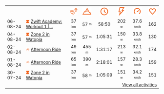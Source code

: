 <table>
    <tr>
        <th></th>
        <th></th>
        <th align="center"><img src="https://raw.githubusercontent.com/robiningelbrecht/strava-activities/master/public/distance.svg" width="30" alt="distance" title="distance"/></th>
        <th align="center"><img src="https://raw.githubusercontent.com/robiningelbrecht/strava-activities/master/public/elevation.svg" width="30" alt="elevation" title="elevation"/></th>
        <th align="center"><img src="https://raw.githubusercontent.com/robiningelbrecht/strava-activities/master/public/time.svg" width="30" alt="time" title="time"/></th>
        <th align="center"><img src="https://raw.githubusercontent.com/robiningelbrecht/strava-activities/master/public/average-watt.svg" width="30" alt="average watts" title="average watts"/></th>
        <th align="center"><img src="https://raw.githubusercontent.com/robiningelbrecht/strava-activities/master/public/average-speed.svg" width="30" alt="average speed" title="average speed"/></th>
        <th align="center"><img src="https://raw.githubusercontent.com/robiningelbrecht/strava-activities/master/public/heart-rate.svg" width="30" alt="average heart rate" title="average heart rate"/></th>
    </tr>
            <tr>
            <td>06-08-24</td>
            <td>
                                <img src="https://raw.githubusercontent.com/robiningelbrecht/strava-activities/master/public/activity-virtual-ride-zwift.svg" width="12" alt="Zwift Academy: Workout 1 | Pro Potential Prologue in Watopia" title="Zwift Academy: Workout 1 | Pro Potential Prologue in Watopia"/>
<a href="https://www.strava.com/activities/12078640459" title="Kcal: 680 | Gear: None ">Zwift Academy: Workout 1 |...</a>
            </td>
            <td align="center">37 <sup><sub>km</sub></sup></td>
            <td align="center">57 <sup><sub>m</sub></sup></td>
            <td align="center">58:50</td>
            <td align="center">202 <sup><sub>w</sub></sup></td>
            <td align="center">37.6 <sup><sub>km/h</sub></sup></td>
            <td align="center">162</td>
        </tr>
            <tr>
            <td>04-08-24</td>
            <td>
                                <img src="https://raw.githubusercontent.com/robiningelbrecht/strava-activities/master/public/activity-virtual-ride-zwift.svg" width="12" alt="Zone 2 in Watopia" title="Zone 2 in Watopia"/>
<a href="https://www.strava.com/activities/12061136374" title="Kcal: 565 | Gear: None ">Zone 2 in Watopia</a>
            </td>
            <td align="center">37 <sup><sub>km</sub></sup></td>
            <td align="center">57 <sup><sub>m</sub></sup></td>
            <td align="center">1:05:31</td>
            <td align="center">150 <sup><sub>w</sub></sup></td>
            <td align="center">33.8 <sup><sub>km/h</sub></sup></td>
            <td align="center">130</td>
        </tr>
            <tr>
            <td>02-08-24</td>
            <td>
                <img src="https://raw.githubusercontent.com/robiningelbrecht/strava-activities/master/public/activity-ride.svg" width="12" alt="Afternoon Ride" title="Afternoon Ride"/>
<a href="https://www.strava.com/activities/12044832333" title="Kcal: 1393 | Gear: None ">Afternoon Ride</a>
            </td>
            <td align="center">49 <sup><sub>km</sub></sup></td>
            <td align="center">455 <sup><sub>m</sub></sup></td>
            <td align="center">1:31:17</td>
            <td align="center">213 <sup><sub>w</sub></sup></td>
            <td align="center">32.1 <sup><sub>km/h</sub></sup></td>
            <td align="center">174</td>
        </tr>
            <tr>
            <td>01-08-24</td>
            <td>
                <img src="https://raw.githubusercontent.com/robiningelbrecht/strava-activities/master/public/activity-ride.svg" width="12" alt="Afternoon Ride" title="Afternoon Ride"/>
<a href="https://www.strava.com/activities/12037800648" title="Kcal: 1833 | Gear: None ">Afternoon Ride</a>
            </td>
            <td align="center">65 <sup><sub>km</sub></sup></td>
            <td align="center">390 <sup><sub>m</sub></sup></td>
            <td align="center">2:18:01</td>
            <td align="center">157 <sup><sub>w</sub></sup></td>
            <td align="center">28.3 <sup><sub>km/h</sub></sup></td>
            <td align="center">159</td>
        </tr>
            <tr>
            <td>30-07-24</td>
            <td>
                                <img src="https://raw.githubusercontent.com/robiningelbrecht/strava-activities/master/public/activity-virtual-ride-zwift.svg" width="12" alt="Zone 2 in Watopia" title="Zone 2 in Watopia"/>
<a href="https://www.strava.com/activities/12020069762" title="Kcal: 564 | Gear: None ">Zone 2 in Watopia</a>
            </td>
            <td align="center">37 <sup><sub>km</sub></sup></td>
            <td align="center">58 <sup><sub>m</sub></sup></td>
            <td align="center">1:05:09</td>
            <td align="center">151 <sup><sub>w</sub></sup></td>
            <td align="center">34.2 <sup><sub>km/h</sub></sup></td>
            <td align="center">151</td>
        </tr>
                <tr>
            <td colspan="8" align="right"><a href="https://github.com/robiningelbrecht/strava-activities#activities">View all activities</a></td>
        </tr>
    </table>
